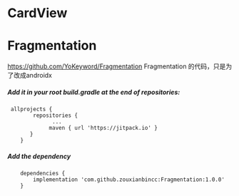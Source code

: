 # CardView
# Fragmentation
https://github.com/YoKeyword/Fragmentation  Fragmentation 的代码，只是为了改成androidx
##### Add it in your root build.gradle at the end of repositories:
     allprojects {
		    repositories {
			      ...
			     maven { url 'https://jitpack.io' }
		   }
	    }
##### Add the dependency
        dependencies {
	        implementation 'com.github.zouxianbincc:Fragmentation:1.0.0'
       	}

